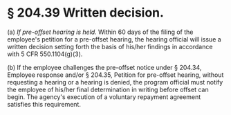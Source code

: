 # § 204.39   Written decision.

(a) *If pre-offset hearing is held.* Within 60 days of the filing of the employee's petition for a pre-offset hearing, the hearing official will issue a written decision setting forth the basis of his/her findings in accordance with 5 CFR 550.1104(g)(3). 


(b) If the employee challenges the pre-offset notice under § 204.34, Employee response and/or § 204.35, Petition for pre-offset hearing, without requesting a hearing or a hearing is denied, the program official must notify the employee of his/her final determination in writing before offset can begin. The agency's execution of a voluntary repayment agreement satisfies this requirement. 





